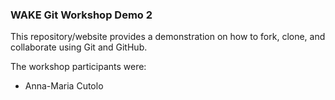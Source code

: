 ### WAKE Git Workshop Demo 2

This repository/website provides a demonstration on how to fork, clone, and collaborate using Git and GitHub.

The workshop participants were:

* Anna-Maria Cutolo


